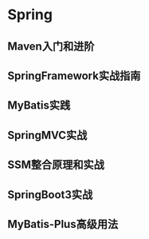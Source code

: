 # Spring

## Maven入门和进阶

## SpringFramework实战指南

## MyBatis实践

## SpringMVC实战

## SSM整合原理和实战

## SpringBoot3实战

## MyBatis-Plus高级用法
